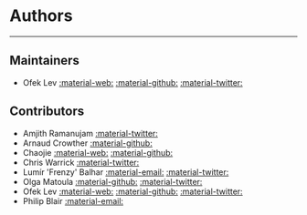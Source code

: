 # Authors

-----

## Maintainers

- Ofek Lev [:material-web:](https://ofek.dev) [:material-github:](https://github.com/ofek) [:material-twitter:](https://twitter.com/Ofekmeister)

## Contributors

- Amjith Ramanujam [:material-twitter:](https://twitter.com/amjithr)
- Arnaud Crowther [:material-github:](https://github.com/areknow)
- Chaojie [:material-web:](https://chaojie.fun) [:material-github:](https://github.com/ischaojie)
- Chris Warrick [:material-twitter:](https://twitter.com/Kwpolska)
- Lumír 'Frenzy' Balhar [:material-email:](mailto:frenzy.madness@gmail.com) [:material-twitter:](https://twitter.com/lumirbalhar)
- Olga Matoula [:material-github:](https://github.com/olgarithms) [:material-twitter:](https://twitter.com/olgarithms_)
- Ofek Lev [:material-web:](https://ofek.dev) [:material-github:](https://github.com/ofek) [:material-twitter:](https://twitter.com/Ofekmeister)
- Philip Blair [:material-email:](mailto:philip@pblair.org)
